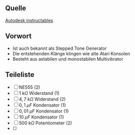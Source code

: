 ## Quelle
[Autodesk instructables](https://www.instructables.com/Atari-Punk-Console-Synthesizer/)
## Vorwort
- Ist auch bekannt als Stepped Tone Generator
- Die entstehenden Klänge klingen wie alte Atari Konsolen
- Besteht aus astabilen und monostabilen Multivibrator
## Teileliste
- [ ] NE555 (2)
- [ ] $1\ k\Omega$ Widerstand (1)
- [ ] $4,7\ k\Omega$ Widerstand (2)
- [ ] $0,1\ \mu F$ Kondensator (1)
- [ ] $0,01\ \mu F$ Kondensator (1)
- [ ] $10\ \mu F$ Kondensator (1)
- [ ] $500\ k\Omega$ Potentiometer (2)
- [ ] 